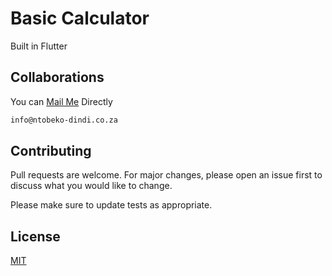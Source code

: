 # Basic Calculator
Built in Flutter

## Collaborations

You can [Mail Me](mailto:info@ntobeko-dindi.co.za?subject=[GitHub]%20Let's%20Work%20Together) Directly

```bash
info@ntobeko-dindi.co.za
```

## Contributing
Pull requests are welcome. For major changes, please open an issue first to discuss what you would like to change.

Please make sure to update tests as appropriate.

## License
[MIT](https://choosealicense.com/licenses/mit/)